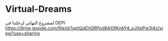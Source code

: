 # Virtual-Dreams
لمشروع النهائي لرحلتنا في DEPI
 https://drive.google.com/file/d/1sptQqEhGRPpd8AX9KnbY4_oJXpPw3l4z/view?usp=sharing
